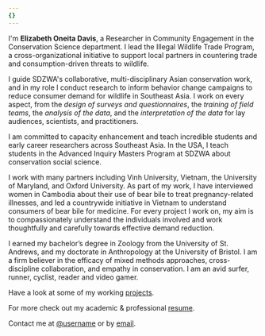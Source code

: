 ```yaml
---
{}
---
```


I'm **Elizabeth Oneita Davis**, a Researcher in Community Engagement in the Conservation Science department. I lead the Illegal Wildlife Trade Program, a cross-organizational initiative to support local partners in countering trade and consumption-driven threats to wildlife.

I guide SDZWA's collaborative, multi-disciplinary Asian conservation work, and in my role I conduct research to inform behavior change campaigns to reduce consumer demand for wildlife in Southeast Asia. I work on every aspect, from the *design of surveys and questionnaires*, the *training of field teams*, the *analysis of the data*, and the *interpretation of the data* for lay audiences, scientists, and practitioners.

I am committed to capacity enhancement and teach incredible students and early career researchers across Southeast Asia. In the USA, I teach students in the Advanced Inquiry Masters Program at SDZWA about conservation social science.

I work with many partners including Vinh University, Vietnam, the University of Maryland, and Oxford University. As part of my work, I have interviewed women in Cambodia about their use of bear bile to treat pregnancy-related illnesses, and led a countrywide initiative in Vietnam to understand consumers of bear bile for medicine. For every project I work on, my aim is to compassionately understand the individuals involved and work thoughtfully and carefully towards effective demand reduction.

I earned my bachelor’s degree in Zoology from the University of St. Andrews, and my doctorate in Anthropology at the University of Bristol. I am a firm believer in the efficacy of mixed methods approaches, cross-discipline collaboration, and empathy in conservation. I am an avid surfer, runner, cyclist, reader and video gamer.

Have a look at some of my working [projects].

For more check out my academic & professional [resume].

Contact me at [@username] or by [email].



[projects]: /projects
[resume]: https://demo.nurlan.co/hugo-vitae/
[@username]: https://twitter.com/username
[email]: mailto:email@example.com
